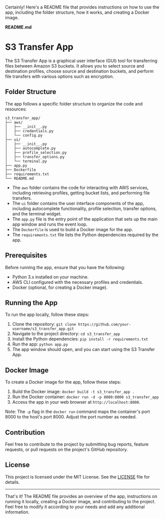 Certainly! Here's a README file that provides instructions on how to use the app, including the folder structure, how it works, and creating a Docker image.

**README.md**

# S3 Transfer App

The S3 Transfer App is a graphical user interface (GUI) tool for transferring files between Amazon S3 buckets. It allows you to select source and destination profiles, choose source and destination buckets, and perform file transfers with various options such as encryption.

## Folder Structure

The app follows a specific folder structure to organize the code and resources:

```
s3_transfer_app/
├── aws/
│   ├── __init__.py
│   ├── credentials.py
│   └── config.py
├── ui/
│   ├── __init__.py
│   ├── autocomplete.py
│   ├── profile_selection.py
│   ├── transfer_options.py
│   └── terminal.py
├── app.py
├── Dockerfile
├── requirements.txt
└── README.md
```

- The `aws` folder contains the code for interacting with AWS services, including retrieving profiles, getting bucket lists, and performing file transfers.
- The `ui` folder contains the user interface components of the app, including autocomplete functionality, profile selection, transfer options, and the terminal widget.
- The `app.py` file is the entry point of the application that sets up the main app window and runs the event loop.
- The `Dockerfile` is used to build a Docker image for the app.
- The `requirements.txt` file lists the Python dependencies required by the app.

## Prerequisites

Before running the app, ensure that you have the following:

- Python 3.x installed on your machine.
- AWS CLI configured with the necessary profiles and credentials.
- Docker (optional, for creating a Docker image).

## Running the App

To run the app locally, follow these steps:

1. Clone the repository: `git clone https://github.com/your-username/s3_transfer_app.git`
2. Navigate to the project directory: `cd s3_transfer_app`
3. Install the Python dependencies: `pip install -r requirements.txt`
4. Run the app: `python app.py`
5. The app window should open, and you can start using the S3 Transfer App.

## Docker Image

To create a Docker image for the app, follow these steps:

1. Build the Docker image: `docker build -t s3_transfer_app .`
2. Run the Docker container: `docker run -d -p 8000:8000 s3_transfer_app`
3. Access the app in your web browser at `http://localhost:8000`.

Note: The `-p` flag in the `docker run` command maps the container's port 8000 to the host's port 8000. Adjust the port number as needed.

## Contribution

Feel free to contribute to the project by submitting bug reports, feature requests, or pull requests on the project's GitHub repository.

## License

This project is licensed under the MIT License. See the [LICENSE](LICENSE) file for details.

---

That's it! The README file provides an overview of the app, instructions on running it locally, creating a Docker image, and contributing to the project. Feel free to modify it according to your needs and add any additional information.